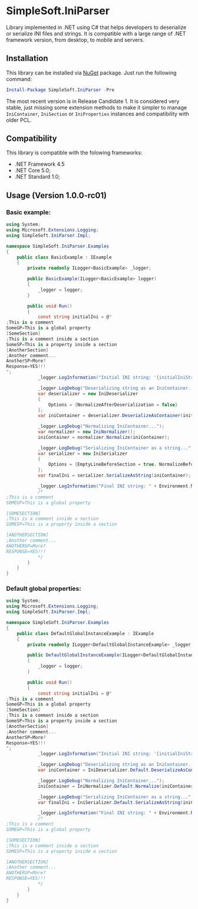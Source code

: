 # SimpleSoft.IniParser
Library implemented in .NET using C# that helps developers to deserialize or serialize INI files and strings.
It is compatible with a large range of .NET framework version, from desktop, to mobile and servers.

## Installation 
This library can be installed via [NuGet](https://www.nuget.org/packages/SimpleSoft.IniParser) package. Just run the following command:

```powershell
Install-Package SimpleSoft.IniParser -Pre
```
The most recent version is in Release Candidate 1. It is considered very stable, just missing some extension methods to make it simpler to manage `IniContainer`, `IniSection` or `IniProperties` instances and compatibility with older PCL.

## Compatibility

This library is compatible with the folowing frameworks:

* .NET Framework 4.5
* .NET Core 5.0;
* .NET Standard 1.0;

## Usage (Version 1.0.0-rc01)

### Basic example:

```csharp
using System;
using Microsoft.Extensions.Logging;
using SimpleSoft.IniParser.Impl;

namespace SimpleSoft.IniParser.Examples
{
    public class BasicExample : IExample
    {
        private readonly ILogger<BasicExample> _logger;

        public BasicExample(ILogger<BasicExample> logger)
        {
            _logger = logger;
        }

        public void Run()
        {
            const string initialIni = @"
;This is a comment
SomeGP=This is a global property
[SomeSection]
;This is a comment inside a section
SomeSP=This is a property inside a section
[AnotherSection]
;Another comment...
AnotherSP=More?
Response=YES!!!
";
            _logger.LogInformation("Initial INI string: '{initialIniString}'", initialIni);

            _logger.LogDebug("Deserializing string as an IniContainer...");
            var deserializer = new IniDeserializer
            {
                Options = {NormalizeAfterDeserialization = false}
            };
            var iniContainer = deserializer.DeserializeAsContainer(initialIni);

            _logger.LogDebug("Normalizing IniContainer...");
            var normalizer = new IniNormalizer();
            iniContainer = normalizer.Normalize(iniContainer);

            _logger.LogDebug("Serializing IniContainer as a string...");
            var serializer = new IniSerializer
            {
                Options = {EmptyLineBeforeSection = true, NormalizeBeforeSerialization = false}
            };
            var finalIni = serializer.SerializeAsString(iniContainer);

            _logger.LogInformation("Final INI string: " + Environment.NewLine + "'{finalIniString}'", finalIni);
            /*
;This is a comment
SOMEGP=This is a global property

[SOMESECTION]
;This is a comment inside a section
SOMESP=This is a property inside a section

[ANOTHERSECTION]
;Another comment...
ANOTHERSP=More?
RESPONSE=YES!!!
            */
        }
    }
}

```

### Default global properties:

```csharp
using System;
using Microsoft.Extensions.Logging;
using SimpleSoft.IniParser.Impl;

namespace SimpleSoft.IniParser.Examples
{
    public class DefaultGlobalInstanceExample : IExample
    {
        private readonly ILogger<DefaultGlobalInstanceExample> _logger;

        public DefaultGlobalInstanceExample(ILogger<DefaultGlobalInstanceExample> logger)
        {
            _logger = logger;
        }

        public void Run()
        {
            const string initialIni = @"
;This is a comment
SomeGP=This is a global property
[SomeSection]
;This is a comment inside a section
SomeSP=This is a property inside a section
[AnotherSection]
;Another comment...
AnotherSP=More?
Response=YES!!!
";
            _logger.LogInformation("Initial INI string: '{initialIniString}'", initialIni);

            _logger.LogDebug("Deserializing string as an IniContainer...");
            var iniContainer = IniDeserializer.Default.DeserializeAsContainer(initialIni);

            _logger.LogDebug("Normalizing IniContainer...");
            iniContainer = IniNormalizer.Default.Normalize(iniContainer);

            _logger.LogDebug("Serializing IniContainer as a string...");
            var finalIni = IniSerializer.Default.SerializeAsString(iniContainer);

            _logger.LogInformation("Final INI string: " + Environment.NewLine + "'{finalIniString}'", finalIni);
            /*
;This is a comment
SOMEGP=This is a global property

[SOMESECTION]
;This is a comment inside a section
SOMESP=This is a property inside a section

[ANOTHERSECTION]
;Another comment...
ANOTHERSP=More?
RESPONSE=YES!!!
            */
        }
    }
}

```

